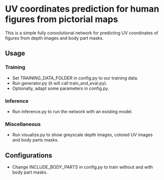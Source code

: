 # UV coordinates prediction for human figures from pictorial maps

This is a simple fully convolutional network for predicting 
UV coordinates of figures from depth images and body part masks.

## Usage

### Training

* Set TRAINING_DATA_FOLDER in config.py to our training data.
* Run generator.py (it will call train_and_eval.py).
* Optionally, adapt some parameters in config.py.

### Inference

* Run inference.py to run the network with an existing model.

### Miscellaneous

* Run visualize.py to show greyscale depth images, colored UV images and body parts masks.

## Configurations

* Change INCLUDE_BODY_PARTS in config.py to train without and with body part masks.
